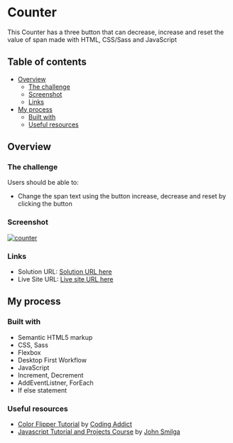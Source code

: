 # Counter

This Counter has a three button that can decrease, increase and reset the value of span made with HTML, CSS/Sass and JavaScript

## Table of contents

- [Overview](#overview)
  - [The challenge](#the-challenge)
  - [Screenshot](#screenshot)
  - [Links](#links)
- [My process](#my-process)
  - [Built with](#built-with)
  - [Useful resources](#useful-resources)

## Overview

### The challenge

Users should be able to:

- Change the span text using the button increase, decrease and reset by clicking the button

### Screenshot

[![counter](https://user-images.githubusercontent.com/20262557/184800778-685b6eff-dc98-4197-ae0e-ef9d904e7bfa.JPG)](https://joemar-ceneza.github.io/counter/)

### Links

- Solution URL: [Solution URL here](https://github.com/joemar-ceneza/counter)
- Live Site URL: [Live site URL here](https://joemar-ceneza.github.io/counter/)

## My process

### Built with

- Semantic HTML5 markup
- CSS, Sass
- Flexbox
- Desktop First Workflow
- JavaScript
- Increment, Decrement
- AddEventListner, ForEach
- If else statement

### Useful resources

- [Color Flipper Tutorial](https://www.youtube.com/watch?v=c5SIG7Ie0dM&t=421s) by [Coding Addict](https://www.youtube.com/channel/UCMZFwxv5l-XtKi693qMJptA)
- [Javascript Tutorial and Projects Course](https://www.udemy.com/course/javascript-tutorial-for-beginners-w/) by [John Smilga](https://www.johnsmilga.com/)

